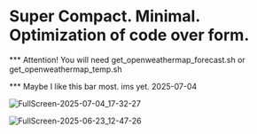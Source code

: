 # Super Compact. Minimal. Optimization of code over form.

*** Attention! You will need get_openweathermap_forecast.sh or get_openweathermap_temp.sh

*** Maybe I like this bar most. ims yet. 2025-07-04

![FullScreen-2025-07-04_17-32-27](https://github.com/user-attachments/assets/78cdddac-0921-4ee7-be8a-c542ecae3178)

![FullScreen-2025-06-23_12-47-26](https://github.com/user-attachments/assets/a32531f0-f231-4695-804b-be9c16992b23)

